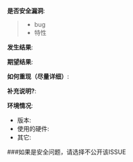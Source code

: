 **是否安全漏洞**:
> - bug
> - 特性


**发生结果**:

**期望结果**:

**如何重现（尽量详细）**:

**补充说明?**:

**环境情况**:
- 版本:
- 使用的硬件:
- 其它:

###如果是安全问题，请选择不公开该ISSUE